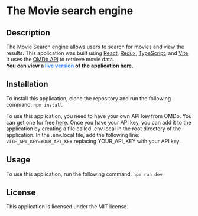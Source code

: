 # The Movie search engine
## Description
The Movie Search engine allows users to search for movies and view the results. This application was built using [React](https://reactjs.org/), [Redux](https://redux.js.org/), [TypeScript](https://www.typescriptlang.org/), and [Vite](https://vitejs.dev/). It uses the [OMDb API](http://www.omdbapi.com/) to retrieve movie data.  
**You can view a <span style="color:#3e84f9;">live version</span> of the application [here](https://an-anas.github.io/).**
## Installation
To install this application, clone the repository and run the following command:
```npm install```

To use this application, you need to have your own API key from OMDb. You can get one for free [here](http://www.omdbapi.com/apikey.aspx). Once you have your API key, you can add it to the application by creating a file called .env.local in the root directory of the application. In the .env.local file, add the following line:
```VITE_API_KEY=YOUR_API_KEY```
replacing YOUR_API_KEY with your API key.
## Usage
To use this application, run the following command:
```npm run dev```
## License
This application is licensed under the MIT license.